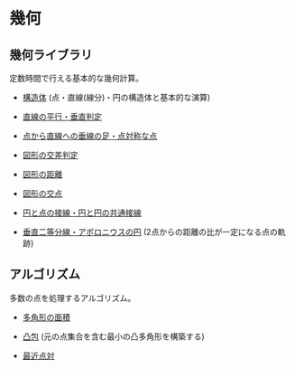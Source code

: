 # 幾何

## 幾何ライブラリ
定数時間で行える基本的な幾何計算。

- [構造体](https://github.com/tokusakurai/Library/blob/main/Geometry/Structure.hpp) (点・直線(線分)・円の構造体と基本的な演算)

- [直線の平行・垂直判定](https://github.com/tokusakurai/Library/blob/main/Geometry/Parallel_Orthogonal.hpp)

- [点から直線への垂線の足・点対称な点](https://github.com/tokusakurai/Library/blob/main/Geometry/Projection_Reflection.hpp)

- [図形の交差判定](https://github.com/tokusakurai/Library/blob/main/Geometry/Intersect.hpp)

- [図形の距離](https://github.com/tokusakurai/Library/blob/main/Geometry/Distance.hpp)

- [図形の交点](https://github.com/tokusakurai/Library/blob/main/Geometry/Crosspoint.hpp)

- [円と点の接線・円と円の共通接線](https://github.com/tokusakurai/Library/blob/main/Geometry/Tangent.hpp)

- [垂直二等分線・アポロニウスの円](https://github.com/tokusakurai/Library/blob/main/Geometry/Apollonius.hpp) (2点からの距離の比が一定になる点の軌跡)

## アルゴリズム
多数の点を処理するアルゴリズム。

- [多角形の面積](https://github.com/tokusakurai/Library/blob/main/Geometry/Area.hpp)

- [凸包](https://github.com/tokusakurai/Library/blob/main/Geometry/Convex_Hull.hpp) (元の点集合を含む最小の凸多角形を構築する)

- [最近点対](https://github.com/tokusakurai/Library/blob/main/Geometry/Structure.hpp)